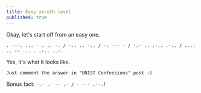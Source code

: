 ```yaml
---
title: Easy zeroth level
published: true
---
```


Okay, let's start off from an easy one.

```
. .--. ... - . .. -. / -.. .. -.. / -. --- - / -.- .. .-.. .-.. / .... .. -- ... . .-.. ..-.
```

Yes, it's what it looks like.

`Just comment the answer in "UNIST Confessions" post :)`

Bonus fact: `-.- .- -- .- / - --- .--.`!
